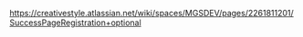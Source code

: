 https://creativestyle.atlassian.net/wiki/spaces/MGSDEV/pages/2261811201/SuccessPageRegistration+optional
